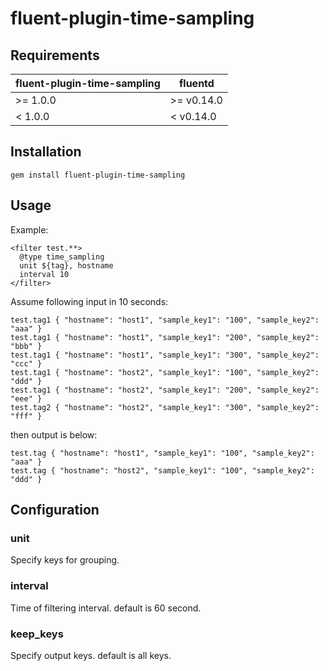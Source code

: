 # fluent-plugin-time-sampling

## Requirements

| fluent-plugin-time-sampling | fluentd    |
|-----------------------------|------------|
| >= 1.0.0                    | >= v0.14.0 |
| <  1.0.0                    | <  v0.14.0 |

## Installation
```
gem install fluent-plugin-time-sampling
```

## Usage
Example:
```
<filter test.**>
  @type time_sampling
  unit ${tag}, hostname
  interval 10
</filter>
```

Assume following input in 10 seconds:
```
test.tag1 { "hostname": "host1", "sample_key1": "100", "sample_key2": "aaa" }
test.tag1 { "hostname": "host1", "sample_key1": "200", "sample_key2": "bbb" }
test.tag1 { "hostname": "host1", "sample_key1": "300", "sample_key2": "ccc" }
test.tag1 { "hostname": "host2", "sample_key1": "100", "sample_key2": "ddd" }
test.tag1 { "hostname": "host2", "sample_key1": "200", "sample_key2": "eee" }
test.tag2 { "hostname": "host2", "sample_key1": "300", "sample_key2": "fff" }
```

then output is below:
```
test.tag { "hostname": "host1", "sample_key1": "100", "sample_key2": "aaa" }
test.tag { "hostname": "host2", "sample_key1": "100", "sample_key2": "ddd" }
```

## Configuration

### unit
Specify keys for grouping.

### interval
Time of filtering interval. default is 60 second.

### keep_keys
Specify output keys. default is all keys.
